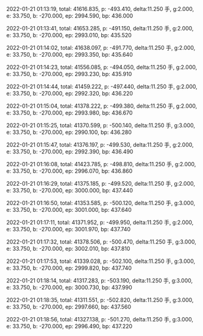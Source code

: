 2022-01-21 01:13:19, total: 41616.835, p: -493.410, delta:11.250 手, g:2.000, e: 33.750, b: -270.000, ep: 2994.590, bp: 436.000

2022-01-21 01:13:41, total: 41653.285, p: -491.150, delta:11.250 手, g:2.000, e: 33.750, b: -270.000, ep: 2993.010, bp: 435.520

2022-01-21 01:14:02, total: 41638.097, p: -491.770, delta:11.250 手, g:2.000, e: 33.750, b: -270.000, ep: 2993.350, bp: 435.640

2022-01-21 01:14:23, total: 41556.085, p: -494.050, delta:11.250 手, g:2.000, e: 33.750, b: -270.000, ep: 2993.230, bp: 435.910

2022-01-21 01:14:44, total: 41459.222, p: -497.440, delta:11.250 手, g:2.000, e: 33.750, b: -270.000, ep: 2992.320, bp: 436.220

2022-01-21 01:15:04, total: 41378.222, p: -499.380, delta:11.250 手, g:2.000, e: 33.750, b: -270.000, ep: 2993.980, bp: 436.670

2022-01-21 01:15:25, total: 41370.599, p: -500.140, delta:11.250 手, g:3.000, e: 33.750, b: -270.000, ep: 2990.100, bp: 436.280

2022-01-21 01:15:47, total: 41376.197, p: -499.530, delta:11.250 手, g:2.000, e: 33.750, b: -270.000, ep: 2992.390, bp: 436.490

2022-01-21 01:16:08, total: 41423.785, p: -498.810, delta:11.250 手, g:2.000, e: 33.750, b: -270.000, ep: 2996.070, bp: 436.860

2022-01-21 01:16:29, total: 41375.185, p: -499.520, delta:11.250 手, g:2.000, e: 33.750, b: -270.000, ep: 3000.000, bp: 437.440

2022-01-21 01:16:50, total: 41353.585, p: -500.120, delta:11.250 手, g:3.000, e: 33.750, b: -270.000, ep: 3001.000, bp: 437.640

2022-01-21 01:17:11, total: 41371.952, p: -499.950, delta:11.250 手, g:2.000, e: 33.750, b: -270.000, ep: 3001.970, bp: 437.740

2022-01-21 01:17:32, total: 41378.506, p: -500.470, delta:11.250 手, g:3.000, e: 33.750, b: -270.000, ep: 3002.010, bp: 437.810

2022-01-21 01:17:53, total: 41339.028, p: -502.100, delta:11.250 手, g:3.000, e: 33.750, b: -270.000, ep: 2999.820, bp: 437.740

2022-01-21 01:18:14, total: 41317.283, p: -503.190, delta:11.250 手, g:3.000, e: 33.750, b: -270.000, ep: 3000.730, bp: 437.990

2022-01-21 01:18:35, total: 41311.551, p: -502.820, delta:11.250 手, g:3.000, e: 33.750, b: -270.000, ep: 2997.660, bp: 437.560

2022-01-21 01:18:56, total: 41327.138, p: -501.270, delta:11.250 手, g:3.000, e: 33.750, b: -270.000, ep: 2996.490, bp: 437.220